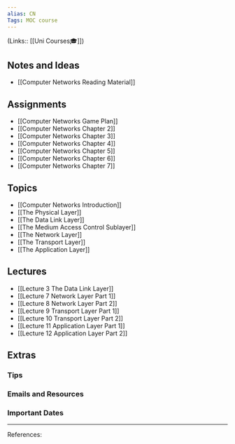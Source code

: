 ```yaml
---
alias: CN
Tags: MOC course
---
```

(Links:: [[Uni Courses🎓]])
## Notes and Ideas
- [[Computer Networks Reading Material]]
## Assignments
- [[Computer Networks Game Plan]]
- [[Computer Networks Chapter 2]]
- [[Computer Networks Chapter 3]]
- [[Computer Networks Chapter 4]]
- [[Computer Networks Chapter 5]]
- [[Computer Networks Chapter 6]]
- [[Computer Networks Chapter 7]]
## Topics
- [[Computer Networks Introduction]]
- [[The Physical Layer]]
- [[The Data Link Layer]]
- [[The Medium Access Control Sublayer]]
- [[The Network Layer]]
- [[The Transport Layer]]
- [[The Application Layer]]
## Lectures
- [[Lecture 3 The Data Link Layer]]
- [[Lecture 7 Network Layer Part 1]]
- [[Lecture 8 Network Layer Part 2]]
- [[Lecture 9 Transport Layer Part 1]]
- [[Lecture 10 Transport Layer Part 2]]
- [[Lecture 11 Application Layer Part 1]]
- [[Lecture 12 Application Layer Part 2]]
## Extras
### Tips
### Emails and Resources
### Important Dates
___
References:
